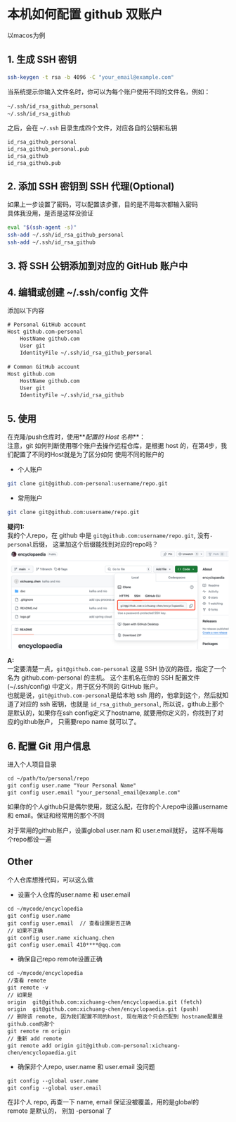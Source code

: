 # 本机如何配置 github 双账户
以macos为例
## 1. 生成 SSH 密钥
```bash
ssh-keygen -t rsa -b 4096 -C "your_email@example.com"
``` 
当系统提示你输入文件名时，你可以为每个账户使用不同的文件名，例如：

`~/.ssh/id_rsa_github_personal`  
`~/.ssh/id_rsa_github`

之后，会在 `~/.ssh` 目录生成四个文件，对应各自的公钥和私钥
```
id_rsa_github_personal
id_rsa_github_personal.pub
id_rsa_github
id_rsa_github.pub
```

## 2. 添加 SSH 密钥到 SSH 代理(Optional)
如果上一步设置了密码，可以配置该步骤，目的是不用每次都输入密码  
具体我没用，是否是这样没验证  

```bash
eval "$(ssh-agent -s)"
ssh-add ~/.ssh/id_rsa_github_personal
ssh-add ~/.ssh/id_rsa_github
```

## 3. 将 SSH 公钥添加到对应的 GitHub 账户中

## 4. 编辑或创建 ~/.ssh/config 文件
添加以下内容
```plaintext
# Personal GitHub account
Host github.com-personal
    HostName github.com
    User git
    IdentityFile ~/.ssh/id_rsa_github_personal

# Common GitHub account
Host github.com
    HostName github.com
    User git
    IdentityFile ~/.ssh/id_rsa_github
```
## 5. 使用
在克隆/push仓库时，使用**_配置的 Host 名称_**：  
注意，git 如何判断使用哪个账户去操作远程仓库，是根据 host 的，在第4步，我们配置了不同的Host就是为了区分如何
使用不同的账户的  
- 个人账户
```bash
git clone git@github.com-personal:username/repo.git
```
- 常用账户
```bash
git clone git@github.com:username/repo.git
```

**疑问1:**  
我的个人repo，在 github 中是 `git@github.com:username/repo.git`, 没有`-personal`后缀，
这里加这个后缀能找到对应的repo吗？
![img_1.png](img_1.png)  

**A:**  
一定要清楚一点，`git@github.com-personal` 这是 SSH 协议的路径，指定了一个名为 github.com-personal 的主机。
这个主机名在你的 SSH 配置文件 (~/.ssh/config) 中定义，用于区分不同的 GitHub 账户。  
也就是说，`git@github.com-personal`是给本地 ssh 用的，他拿到这个，然后就知道了对应的 ssh 密钥，也就是 `id_rsa_github_personal`,
所以说，github上那个是默认的，如果你在ssh config定义了hostname, 就要用你定义的，你找到了对应的github账户，
只需要repo name 就可以了。  

## 6. 配置 Git 用户信息
进入个人项目目录
```shell
cd ~/path/to/personal/repo
git config user.name "Your Personal Name"
git config user.email "your_personal_email@example.com"
```
如果你的个人github只是偶尔使用，就这么配，在你的个人repo中设置username 和 email。保证和经常用的那个不同  

对于常用的github账户，设置global user.nam 和 user.email就好， 这样不用每个repo都设一遍


## Other
个人仓库想推代码，可以这么做  
- 设置个人仓库的user.name 和 user.email
```shell
cd ~/mycode/encyclopedia
git config user.name
git config user.email  // 查看设置是否正确
// 如果不正确
git config user.name xichuang.chen
git config user.email 410****@qq.com
```
- 确保自己repo remote设置正确
```shell
cd ~/mycode/encyclopedia
//查看 remote
git remote -v
// 如果是
origin	git@github.com:xichuang-chen/encyclopaedia.git (fetch)
origin	git@github.com:xichuang-chen/encyclopaedia.git (push)
// 删除该 remote, 因为我们配置不同的host, 现在用这个只会匹配到 hostname配置是github.com的那个
git remote rm origin
// 重新 add remote
git remote add origin git@github.com-personal:xichuang-chen/encyclopaedia.git
```

- 确保非个人repo, user.name 和 user.email 没问题
```shell
git config --global user.name
git config --global user.email
```
在非个人 repo, 再查一下 name, email 保证没被覆盖，用的是global的  
remote 是默认的， 别加 -personal 了


